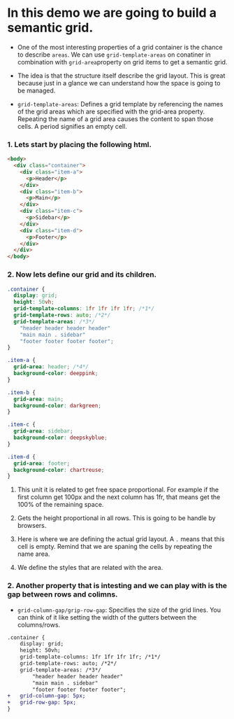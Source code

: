 # In this demo we are going to build a semantic grid.

- One of the most interesting properties of a grid container is the chance to describe `areas`. We can use `grid-template-areas` on conatiner in combination with `grid-area`property on grid items to get a semantic grid.

- The idea is that the structure itself describe the grid layout. This is great because just in a glance we can understand how the space is going to be managed.

- `grid-template-areas`: Defines a grid template by referencing the names of the grid areas which are specified with the grid-area property. Repeating the name of a grid area causes the content to span those cells. A period signifies an empty cell.

### 1. Lets start by placing the following html.

```html index.html
<body>
  <div class="container">
    <div class="item-a">
      <p>Header</p>
    </div>
    <div class="item-b">
      <p>Main</p>
    </div>
    <div class="item-c">
      <p>Sidebar</p>
    </div>
    <div class="item-d">
      <p>Footer</p>
    </div>
  </div>
</body>
```

### 2. Now lets define our grid and its children.

```css style.css
.container {
  display: grid;
  height: 50vh;
  grid-template-columns: 1fr 1fr 1fr 1fr; /*1*/
  grid-template-rows: auto; /*2*/
  grid-template-areas: /*3*/
    "header header header header"
    "main main . sidebar"
    "footer footer footer footer";
}

.item-a {
  grid-area: header; /*4*/
  background-color: deeppink;
}

.item-b {
  grid-area: main;
  background-color: darkgreen;
}

.item-c {
  grid-area: sidebar;
  background-color: deepskyblue;
}

.item-d {
  grid-area: footer;
  background-color: chartreuse;
}
```

1. This unit it is related to get free space proportional. For example if the first column get 100px and the next column has 1fr, that means get the 100% of the remaining space.

2. Gets the height proportional in all rows. This is going to be handle by browsers.

3. Here is where we are defining the actual grid layout. A `.` means that this cell is empty. Remind that we are spaning the cells by repeating the name area.

4. We define the styles that are related with the area.

### 2. Another property that is intesting and we can play with is the gap between rows and colimns.

- `grid-column-gap/grip-row-gap`: Specifies the size of the grid lines. You can think of it like setting the width of the gutters between the columns/rows.

```diff
.container {
    display: grid;
    height: 50vh;
    grid-template-columns: 1fr 1fr 1fr 1fr; /*1*/
    grid-template-rows: auto; /*2*/
    grid-template-areas: /*3*/
        "header header header header"
        "main main . sidebar"
        "footer footer footer footer";
+   grid-column-gap: 5px;
+   grid-row-gap: 5px;
}
```
